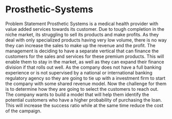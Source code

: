 # Prosthetic-Systems

Problem Statement 
Prosthetic Systems is a medical health provider with value added services towards its customer. Due to tough completion in the niche market, its struggling to sell its products and make profits. As they deal with only specialized products having very low volume, there is no way they can increase the sales to make up the revenue and the profit. The management is deciding to have a separate vertical that can finance the customers for the sales and services for these premium products. This will enable them to stay in the market, as well as they can expand their finance division if that rolls out well. As the company does not have a full banking experience or is not supervised by a national or international banking regulatory agency so they are going to tie up with a investment firm to start the company with some shared revenue model. Now the challenge for them is to determine how they are going to select the customers to reach out. The company wants to build a model that will help them identify the potential customers who have a higher probability of purchasing the loan. This will increase the success ratio while at the same time reduce the cost of the campaign.
